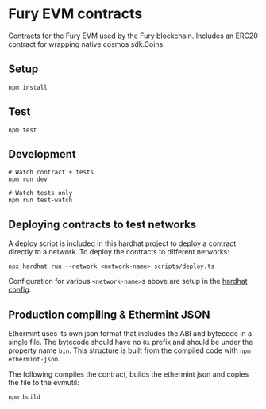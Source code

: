 # Fury EVM contracts

Contracts for the Fury EVM used by the Fury blockchain.
Includes an ERC20 contract for wrapping native cosmos sdk.Coins.

## Setup

```
npm install
```

## Test

```
npm test
```

## Development

```
# Watch contract + tests
npm run dev

# Watch tests only
npm run test-watch
```

## Deploying contracts to test networks

A deploy script is included in this hardhat project to deploy a contract directly to a network.
To deploy the contracts to different networks:

```
npx hardhat run --network <network-name> scripts/deploy.ts
```

Configuration for various `<network-name>`s above are setup in the [hardhat config](./hardhat.config.ts).

## Production compiling & Ethermint JSON

Ethermint uses its own json format that includes the ABI and bytecode in a single file. The bytecode should have no `0x` prefix and should be under the property name `bin`. This structure is built from the compiled code with `npm ethermint-json`.

The following compiles the contract, builds the ethermint json and copies the file to the evmutil:

```
npm build
```
